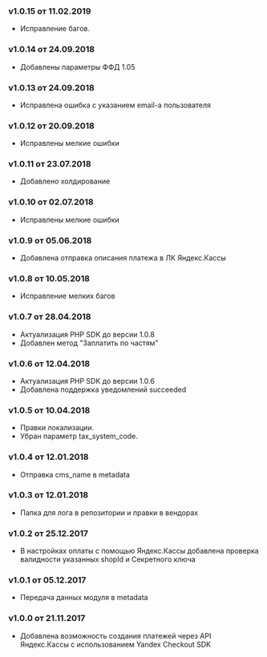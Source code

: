 ### v1.0.15 от 11.02.2019
* Исправление багов.

### v1.0.14 от 24.09.2018
* Добавлены параметры ФФД 1.05

### v1.0.13 от 24.09.2018
* Исправлена ошибка с указанием email-a пользователя

### v1.0.12 от 20.09.2018
* Исправлены мелкие ошибки

### v1.0.11 от 23.07.2018
* Добавлено холдирование

### v1.0.10 от 02.07.2018
* Исправлены мелкие ошибки

### v1.0.9 от 05.06.2018
* Добавлена отправка описания платежа в ЛК Яндекс.Кассы

### v1.0.8 от 10.05.2018
* Исправление мелких багов

### v1.0.7 от 28.04.2018
* Актуализация PHP SDK до версии 1.0.8
* Добавлен метод "Заплатить по частям"

### v1.0.6 от 12.04.2018
* Актуализация PHP SDK до версии 1.0.6
* Добавлена поддержка уведомлений succeeded

### v1.0.5 от 10.04.2018
* Правки локализации.
* Убран параметр tax_system_code.

### v1.0.4 от 12.01.2018
* Отправка cms_name в metadata

### v1.0.3 от 12.01.2018
* Папка для лога в репозитории и правки в вендорах

### v1.0.2 от 25.12.2017
* В настройках оплаты с помощью Яндекс.Кассы добавлена проверка валидности указанных shopId и Секретного ключа

### v1.0.1 от 05.12.2017
* Передача данных модуля в metadata

### v1.0.0 от 21.11.2017
* Добавлена возможность создания платежей через API Яндекс.Кассы с использованием Yandex Checkout SDK